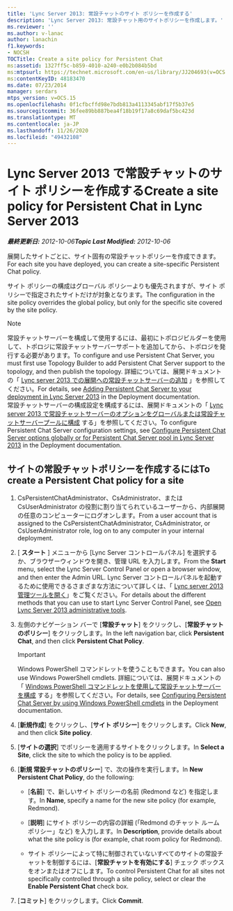 ```yaml
---
title: 'Lync Server 2013: 常設チャットのサイト ポリシーを作成する'
description: 'Lync Server 2013: 常設チャット用のサイトポリシーを作成します。'
ms.reviewer: ''
ms.author: v-lanac
author: lanachin
f1.keywords:
- NOCSH
TOCTitle: Create a site policy for Persistent Chat
ms:assetid: 1327ff5c-b859-4010-a240-e0b2b084b5bd
ms:mtpsurl: https://technet.microsoft.com/en-us/library/JJ204693(v=OCS.15)
ms:contentKeyID: 48183470
ms.date: 07/23/2014
manager: serdars
mtps_version: v=OCS.15
ms.openlocfilehash: 0f1cfbcffd98e7bdb813a4113345abf17f5b37e5
ms.sourcegitcommit: 36fee89bb887bea4f18b19f17a8c69daf5bc423d
ms.translationtype: MT
ms.contentlocale: ja-JP
ms.lasthandoff: 11/26/2020
ms.locfileid: "49432108"
---
```

# <a name="create-a-site-policy-for-persistent-chat-in-lync-server-2013"></a><span data-ttu-id="7e103-103">Lync Server 2013 で常設チャットのサイト ポリシーを作成する</span><span class="sxs-lookup"><span data-stu-id="7e103-103">Create a site policy for Persistent Chat in Lync Server 2013</span></span>

<div data-xmlns="http://www.w3.org/1999/xhtml">

<div class="topic" data-xmlns="http://www.w3.org/1999/xhtml" data-msxsl="urn:schemas-microsoft-com:xslt" data-cs="https://msdn.microsoft.com/">

<div data-asp="https://msdn2.microsoft.com/asp">



</div>

<div id="mainSection">

<div id="mainBody"><span data-ttu-id="7e103-104">

<span> </span></span><span class="sxs-lookup"><span data-stu-id="7e103-104">

<span> </span></span></span>

<span data-ttu-id="7e103-105">_**最終更新日:** 2012-10-06_</span><span class="sxs-lookup"><span data-stu-id="7e103-105">_**Topic Last Modified:** 2012-10-06_</span></span>

<span data-ttu-id="7e103-106">展開したサイトごとに、サイト固有の常設チャットポリシーを作成できます。</span><span class="sxs-lookup"><span data-stu-id="7e103-106">For each site you have deployed, you can create a site-specific Persistent Chat policy.</span></span>

<span data-ttu-id="7e103-107">サイト ポリシーの構成はグローバル ポリシーよりも優先されますが、サイト ポリシーで指定されたサイトだけが対象となります。</span><span class="sxs-lookup"><span data-stu-id="7e103-107">The configuration in the site policy overrides the global policy, but only for the specific site covered by the site policy.</span></span>

<div>


> [!NOTE]  
> <span data-ttu-id="7e103-108">常設チャットサーバーを構成して使用するには、最初にトポロジビルダーを使用して、トポロジに常設チャットサーバーサポートを追加してから、トポロジを発行する必要があります。</span><span class="sxs-lookup"><span data-stu-id="7e103-108">To configure and use Persistent Chat Server, you must first use Topology Builder to add Persistent Chat Server support to the topology, and then publish the topology.</span></span> <span data-ttu-id="7e103-109">詳細については、展開ドキュメントの「 <A href="lync-server-2013-adding-persistent-chat-server-to-your-deployment.md">Lync server 2013 での展開への常設チャットサーバーの追加</A> 」を参照してください。</span><span class="sxs-lookup"><span data-stu-id="7e103-109">For details, see <A href="lync-server-2013-adding-persistent-chat-server-to-your-deployment.md">Adding Persistent Chat Server to your deployment in Lync Server 2013</A> in the Deployment documentation.</span></span><BR><span data-ttu-id="7e103-110">常設チャットサーバーの構成設定を構成するには、展開ドキュメントの「 <A href="lync-server-2013-configure-persistent-chat-server-options-globally-or-for-persistent-chat-server-pool.md">Lync server 2013 で常設チャットサーバーのオプションをグローバルまたは常設チャットサーバープールに構成</A> する」を参照してください。</span><span class="sxs-lookup"><span data-stu-id="7e103-110">To configure Persistent Chat Server configuration settings, see <A href="lync-server-2013-configure-persistent-chat-server-options-globally-or-for-persistent-chat-server-pool.md">Configure Persistent Chat Server options globally or for Persistent Chat Server pool in Lync Server 2013</A> in the Deployment documentation.</span></span>



</div>

<div>

## <a name="to-create-a-persistent-chat-policy-for-a-site"></a><span data-ttu-id="7e103-111">サイトの常設チャットポリシーを作成するには</span><span class="sxs-lookup"><span data-stu-id="7e103-111">To create a Persistent Chat policy for a site</span></span>

1.  <span data-ttu-id="7e103-112">CsPersistentChatAdministrator、CsAdministrator、または CsUserAdministrator の役割に割り当てられているユーザーから、内部展開の任意のコンピューターにログオンします。</span><span class="sxs-lookup"><span data-stu-id="7e103-112">From a user account that is assigned to the CsPersistentChatAdministrator, CsAdministrator, or CsUserAdministrator role, log on to any computer in your internal deployment.</span></span>

2.  <span data-ttu-id="7e103-113">[ **スタート** ] メニューから [Lync Server コントロールパネル] を選択するか、ブラウザーウィンドウを開き、管理 URL を入力します。</span><span class="sxs-lookup"><span data-stu-id="7e103-113">From the **Start** menu, select the Lync Server Control Panel or open a browser window, and then enter the Admin URL.</span></span> <span data-ttu-id="7e103-114">Lync Server コントロールパネルを起動するために使用できるさまざまな方法について詳しくは、「 [Lync server 2013 管理ツールを開く](lync-server-2013-open-lync-server-administrative-tools.md)」をご覧ください。</span><span class="sxs-lookup"><span data-stu-id="7e103-114">For details about the different methods that you can use to start Lync Server Control Panel, see [Open Lync Server 2013 administrative tools](lync-server-2013-open-lync-server-administrative-tools.md).</span></span>

3.  <span data-ttu-id="7e103-115">左側のナビゲーション バーで [**常設チャット**] をクリックし、[**常設チャットのポリシー**] をクリックします。</span><span class="sxs-lookup"><span data-stu-id="7e103-115">In the left navigation bar, click **Persistent Chat**, and then click **Persistent Chat Policy**.</span></span>
    
    <div>
    

    > [!IMPORTANT]  
    > <span data-ttu-id="7e103-116">Windows PowerShell コマンドレットを使うこともできます。</span><span class="sxs-lookup"><span data-stu-id="7e103-116">You can also use Windows PowerShell cmdlets.</span></span> <span data-ttu-id="7e103-117">詳細については、展開ドキュメントの「 <A href="configuring-persistent-chat-server-by-using-windows-powershell-cmdlets.md">Windows PowerShell コマンドレットを使用して常設チャットサーバーを構成</A> する」を参照してください。</span><span class="sxs-lookup"><span data-stu-id="7e103-117">For details, see <A href="configuring-persistent-chat-server-by-using-windows-powershell-cmdlets.md">Configuring Persistent Chat Server by using Windows PowerShell cmdlets</A> in the Deployment documentation.</span></span>

    
    </div>

4.  <span data-ttu-id="7e103-118">[**新規作成**] をクリックし、[**サイト ポリシー**] をクリックします。</span><span class="sxs-lookup"><span data-stu-id="7e103-118">Click **New**, and then click **Site policy**.</span></span>

5.  <span data-ttu-id="7e103-119">[**サイトの選択**] でポリシーを適用するサイトをクリックします。</span><span class="sxs-lookup"><span data-stu-id="7e103-119">In **Select a Site**, click the site to which the policy is to be applied.</span></span>

6.  <span data-ttu-id="7e103-120">[**新規 常設チャットのポリシー**] で、次の操作を実行します。</span><span class="sxs-lookup"><span data-stu-id="7e103-120">In **New Persistent Chat Policy**, do the following:</span></span>
    
      - <span data-ttu-id="7e103-121">[**名前**] で、新しいサイト ポリシーの名前 (Redmond など) を指定します。</span><span class="sxs-lookup"><span data-stu-id="7e103-121">In **Name**, specify a name for the new site policy (for example, Redmond).</span></span>
    
      - <span data-ttu-id="7e103-122">[**説明**] にサイト ポリシーの内容の詳細 (「Redmond のチャット ルーム ポリシー」など) を入力します。</span><span class="sxs-lookup"><span data-stu-id="7e103-122">In **Description**, provide details about what the site policy is (for example, chat room policy for Redmond).</span></span>
    
      - <span data-ttu-id="7e103-123">サイト ポリシーによって特に制御されていないすべてのサイトの常設チャットを制御するには、[**常設チャットを有効にする**] チェック ボックスをオンまたはオフにします。</span><span class="sxs-lookup"><span data-stu-id="7e103-123">To control Persistent Chat for all sites not specifically controlled through a site policy, select or clear the **Enable Persistent Chat** check box.</span></span>

7.  <span data-ttu-id="7e103-124">[**コミット**] をクリックします。</span><span class="sxs-lookup"><span data-stu-id="7e103-124">Click **Commit**.</span></span>

<span data-ttu-id="7e103-125"></div>

</div>

<span> </span>

</div>

</div>

</span><span class="sxs-lookup"><span data-stu-id="7e103-125"></div>

</div>

<span> </span>

</div>

</div>

</span></span></div>

